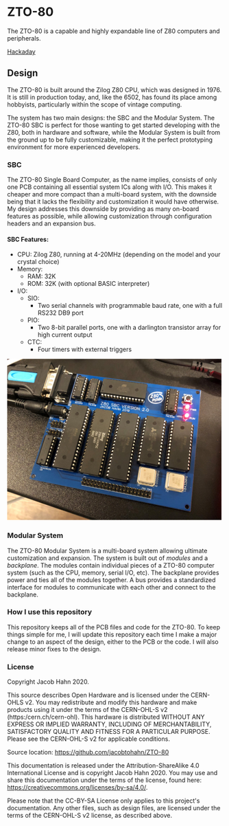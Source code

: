 # ZTO-80
The ZTO-80 is a capable and highly expandable line of Z80 computers and peripherals.

[Hackaday](https://hackaday.io/project/167253-zto-80-modular-computer-system)

## Design
The ZTO-80 is built around the Zilog Z80 CPU, which was designed in 1976. It is still in production today, and, like the 6502, has found its place among hobbyists, particularly within the scope of vintage computing.

The system has two main designs: the SBC and the Modular System.
The ZTO-80 SBC is perfect for those wanting to get started developing with the Z80, both in hardware and software, while the Modular System is built from the ground up to be fully customizable, making it the perfect prototyping environment for more experienced developers.

### SBC
The ZTO-80 Single Board Computer, as the name implies, consists of only one PCB containing all essential system ICs along with I/O. This makes it cheaper and more compact than a multi-board system, with the downside being that it lacks the flexibility and customization it would have otherwise. My design addresses this downside by providing as many on-board features as possible, while allowing customization through configuration headers and an expansion bus.

#### SBC Features:
- CPU: Zilog Z80, running at 4-20MHz (depending on the model and your crystal choice)
- Memory:
  - RAM: 32K
  - ROM: 32K (with optional BASIC interpreter)
- I/O:
  - SIO:
    - Two serial channels with programmable baud rate, one with a full RS232 DB9 port
  - PIO:
    - Two 8-bit parallel ports, one with a darlington transistor array for high current output
  - CTC:
    - Four timers with external triggers

<img src="/Images/SBC1.jpg" width=500 />

### Modular System
The ZTO-80 Modular System is a multi-board system allowing ultimate customization and expansion. The system is built out of *modules* and a *backplane*. The modules contain individual pieces of a ZTO-80 computer system (such as the CPU, memory, serial I/O, etc). The backplane provides power and ties all of the modules together. A bus provides a standardized interface for modules to communicate with each other and connect to the backplane.

### How I use this repository
This repository keeps all of the PCB files and code for the ZTO-80. To keep things simple for me, I will update this repository each time I make a major change to an aspect of the design, either to the PCB or the code. I will also release minor fixes to the design.

### License
Copyright Jacob Hahn 2020.

This source describes Open Hardware and is licensed under the CERN-OHLS v2.
You may redistribute and modify this hardware and make products
using it under the terms of the CERN-OHL-S v2 (https:/cern.ch/cern-ohl).
This hardware is distributed WITHOUT ANY EXPRESS OR IMPLIED
WARRANTY, INCLUDING OF MERCHANTABILITY, SATISFACTORY QUALITY
AND FITNESS FOR A PARTICULAR PURPOSE. Please see the CERN-OHL-S v2
for applicable conditions.

Source location: https://github.com/jacobtohahn/ZTO-80

This documentation is released under the Attribution-ShareAlike 4.0 International License and is copyright Jacob Hahn 2020. You may use and share this documentation under the terms of the license, found here: https://creativecommons.org/licenses/by-sa/4.0/.

Please note that the CC-BY-SA License only applies to this project's documentation. Any other files, such as design files, are licensed under the terms of the CERN-OHL-S v2 license, as described above.
